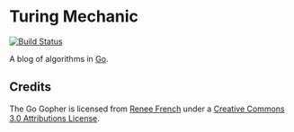 # Turing Mechanic

[![Build Status](https://travis-ci.org/philipithomas/TuringMechanic.svg)](https://travis-ci.org/philipithomas/TuringMechanic)

A blog of algorithms in [Go](http://golang.org).

## Credits

The Go Gopher is licensed from <a href="http://www.reneefrench.com/">Renee French</a> under a <a href="https://creativecommons.org/licenses/by/3.0/">Creative Commons 3.0 Attributions License</a>.

